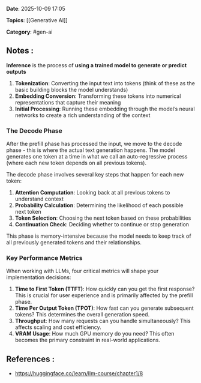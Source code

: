 **Date**: 2025-10-09 17:05

**Topics**: [[Generative AI]] 

**Category**: #gen-ai 

## Notes :

**Inference** is the process of **using a trained model to generate or predict outputs**

1. **Tokenization**: Converting the input text into tokens (think of these as the basic building blocks the model understands)
2. **Embedding Conversion**: Transforming these tokens into numerical representations that capture their meaning
3. **Initial Processing**: Running these embedding through the model’s neural networks to create a rich understanding of the context

### The Decode Phase

After the prefill phase has processed the input, we move to the decode phase - this is where the actual text generation happens. The model generates one token at a time in what we call an auto-regressive process (where each new token depends on all previous tokens).

The decode phase involves several key steps that happen for each new token:

1. **Attention Computation**: Looking back at all previous tokens to understand context
2. **Probability Calculation**: Determining the likelihood of each possible next token
3. **Token Selection**: Choosing the next token based on these probabilities
4. **Continuation Check**: Deciding whether to continue or stop generation

This phase is memory-intensive because the model needs to keep track of all previously generated tokens and their relationships.

### Key Performance Metrics

When working with LLMs, four critical metrics will shape your implementation decisions:

1. **Time to First Token (TTFT)**: How quickly can you get the first response? This is crucial for user experience and is primarily affected by the prefill phase.
2. **Time Per Output Token (TPOT)**: How fast can you generate subsequent tokens? This determines the overall generation speed.
3. **Throughput**: How many requests can you handle simultaneously? This affects scaling and cost efficiency.
4. **VRAM Usage**: How much GPU memory do you need? This often becomes the primary constraint in real-world applications.

## References :

- https://huggingface.co/learn/llm-course/chapter1/8